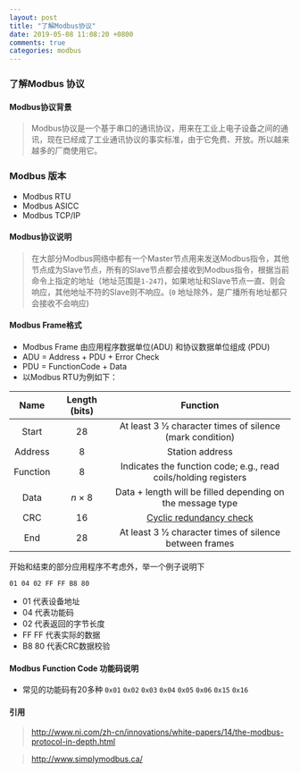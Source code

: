 ```yaml
---
layout: post
title: "了解Modbus协议"
date: 2019-05-08 11:08:20 +0800
comments: true
categories: modbus
---
```


### 了解Modbus 协议



#### Modbus协议背景

> Modbus协议是一个基于串口的通讯协议，用来在工业上电子设备之间的通讯，现在已经成了工业通讯协议的事实标准，由于它免费、开放。所以越来越多的厂商使用它。



### Modbus 版本

- Modbus RTU
- Modbus ASICC
- Modbus TCP/IP



#### Modbus协议说明

> 在大部分Modbus网络中都有一个Master节点用来发送Modbus指令，其他节点成为Slave节点，所有的Slave节点都会接收到Modbus指令，根据当前命令上指定的地址（地址范围是`1-247`)，如果地址和Slave节点一直、则会响应，其他地址不符的Slave则不响应。(`0` 地址除外，是广播所有地址都只会接收不会响应)



#### Modbus Frame格式

- Modbus Frame 由应用程序数据单位(ADU) 和协议数据单位组成 (PDU)
- ADU = Address + PDU + Error Check
- PDU = FunctionCode + Data
- 以Modbus RTU为例如下：

|   Name   | Length (bits) |                           Function                           |
| :------: | :-----------: | :----------------------------------------------------------: |
|  Start   |      28       |  At least 3 1⁄2 character times of silence (mark condition)  |
| Address  |       8       |                       Station address                        |
| Function |       8       | Indicates the function code; e.g., read coils/holding registers |
|   Data   |    *n* × 8    |  Data + length will be filled depending on the message type  |
|   CRC    |      16       | [Cyclic redundancy check](https://en.wikipedia.org/wiki/Cyclic_redundancy_check) |
|   End    |      28       |   At least 3 1⁄2 character times of silence between frames   |



开始和结束的部分应用程序不考虑外，举一个例子说明下



```shell
01 04 02 FF FF B8 80
```



- 01 代表设备地址
- 04 代表功能码
- 02 代表返回的字节长度
- FF FF 代表实际的数据
- B8 80 代表CRC数据校验



#### Modbus Function Code 功能码说明



- 常见的功能码有20多种 `0x01` `0x02` `0x03` `0x04` `0x05` `0x06` `0x15` `0x16`



#### 引用

> http://www.ni.com/zh-cn/innovations/white-papers/14/the-modbus-protocol-in-depth.html

> http://www.simplymodbus.ca/